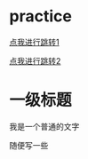 # practice

[点我进行跳转1](#一级标题)

[点我进行跳转2](#jump)





# 一级标题





<span id='jump'>我是一个普通的文字</span>





随便写一些
